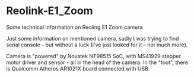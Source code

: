 # Reolink-E1_Zoom
Some technical information on Reoling E1 Zoom camera

Just some information on mentioned camera, sadly I was trying to find serial console - but without a luck (I've just looked for it - not much more).

Camera is "powered" by Novatek NT98515 SoC, with MS41929 stepper motor driver and sensor - all in the head of the camera. In the "foot", there is Qualcomm Atheros AR1021X board connected with USB.

